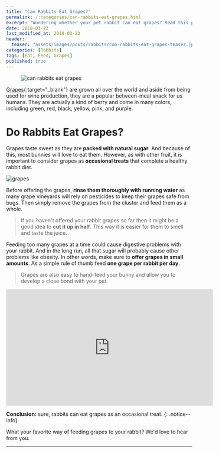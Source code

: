 ```yaml
---
title: "Can Rabbits Eat Grapes?"
permalink: /:categories/can-rabbits-eat-grapes.html
excerpt: "Wondering whether your pet rabbit can eat grapes? Read this post to find out if they are healthy and learn some great tips on how to feed them."
date: 2018-03-23
last_modified_at: 2018-03-23
header:
  teaser: "assets/images/posts/rabbits/can-rabbits-eat-grapes-teaser.jpg"
categories: [Rabbits]
tags: [Eat, Feed, Grapes]
published: true
---
```


<figure>
  <img src="{{ site.url }}/assets/images/posts/rabbits/can-rabbits-eat-grapes.jpg" alt="can rabbits eat grapes" class="title-banner">
</figure>

[Grapes](https://en.wikipedia.org/wiki/Grape){:target="_blank"} are grown all over the world and aside from being used for wine production, they are a popular between-meal snack for us humans. They are actually a kind of berry and come in many colors, including green, red, black, yellow, pink, and purple.

# Do Rabbits Eat Grapes?

Grapes taste sweet as they are **packed with natural sugar**. And because of this, most bunnies will love to eat them. However, as with other fruit, it is important to consider grapes as **occasional treats** that complete a healthy rabbit diet.

<img src="{{ site.url }}/assets/images/posts/food/grapes.jpg" alt="grapes" class="align-right">

Before offering the grapes, **rinse them thoroughly with running water** as many grape vineyards will rely on pesticides to keep their grapes safe from bugs. Then simply remove the grapes from the cluster and feed them as a whole.

> If you haven't offered your rabbit grapes so far then it might be a good idea to **cut it up in half**. This way it is easier for them to smell and taste the juice.

Feeding too many grapes at a time could cause digestive problems with your rabbit. And in the long run, all that sugar will probably cause other problems like obesity. In other words, make sure to **offer grapes in small amounts**. As a simple rule of thumb feed **one grape per rabbit per day**.

> Grapes are also easy to hand-feed your bunny and allow you to develop a close bond with your pet.

<iframe width="560" height="315" src="https://www.youtube.com/embed/UEsI3rMeg24" frameborder="0" allowfullscreen></iframe>

**Conclusion:** sure, rabbits can eat grapes as an occasional treat.
{: .notice--info}

What your favorite way of feeding grapes to your rabbit? We'd love to hear from you.

---